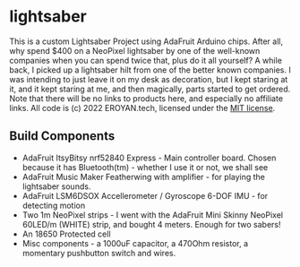 # lightsaber
This is a custom Lightsaber Project using AdaFruit Arduino chips.  After all, why spend $400 on a NeoPixel lightsaber by one of the well-known companies when you can spend twice that, plus do it all yourself?
A while back, I picked up a lightsaber hilt from one of the better known companies.  I was intending to just leave it on my desk as decoration, but I kept staring at it, and it kept staring at me, and then magically, parts started to get ordered.
Note that there will be no links to products here, and especially no affiliate links.
All code is (c) 2022 EROYAN.tech, licensed under the [MIT license](https://opensource.org/licenses/MIT).
## Build Components
* AdaFruit ItsyBitsy nrf52840 Express - Main controller board.  Chosen because it has Bluetooth(tm) - whether I use it or not, we shall see
* AdaFruit Music Maker Featherwing with amplifier - for playing the lightsaber sounds.  
* AdaFruit LSM6DSOX Accellerometer / Gyroscope 6-DOF IMU - for detecting motion
* Two 1m NeoPixel strips - I went with the AdaFruit Mini Skinny NeoPixel 60LED/m (WHITE) strip, and bought 4 meters.  Enough for two sabers!
* An 18650 Protected cell
* Misc components - a 1000uF capacitor, a 470Ohm resistor, a momentary pushbutton switch and wires.
